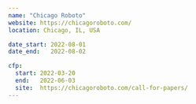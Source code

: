 ```yaml
---
name: "Chicago Roboto"
website: https://chicagoroboto.com/
location: Chicago, IL, USA

date_start: 2022-08-01
date_end:   2022-08-02

cfp:
  start: 2022-03-20
  end:   2022-06-03
  site:  https://chicagoroboto.com/call-for-papers/
---
```

